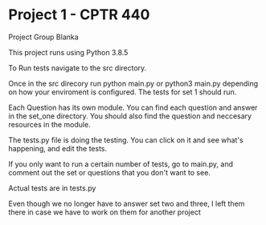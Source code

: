 # Project 1 - CPTR 440

Project Group Blanka


This project runs using Python 3.8.5

To Run tests navigate to the src directory.

Once in the src direcory run python main.py or python3 main.py depending on how your enviroment is configured. The tests for set 1 should run.

Each Question has its own module. You can find each question and answer in the set_one directory.
You should also find the question and neccesary resources in the module.

The tests.py file is doing the testing. You can click on it and see what's happening, and edit the tests.

If you only want to run a certain number of tests, go to main.py, 
and comment out the set or questions that you don't want to see.

Actual tests are in tests.py

Even though we no longer have to answer set two and three, I left them there in case we have to work on them for another project